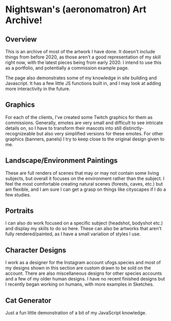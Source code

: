 # Nightswan's (aeronomatron) Art Archive!
## Overview
This is an archive of most of the artwork I have done. It doesn't include things from before 2020, as those aren't a good representation of my skill right now, with the latest pieces being from early 2020. I intend to use this as a portfolio, and potentially a commission example page. 

The page also demonstrates some of my knowledge in site building and Javascript. It has a few little JS functions built in, and I may look at adding more interactivity in the future.

## Graphics
For each of the clients, I've created some Twitch graphics for them as commissions. Generally, emotes are very small and difficult to see intricate details on, so I have to transform their mascots into still distinctly-recognizeable but also very simplified versions for these emotes. For other graphics (banners, panels) I try to keep close to the original design given to me.

## Landscape/Environment Paintings
These are full renders of scenes that may or may not contain some living subjects, but overall it focuses on the environment rather than the subject. I feel the most comfortable creating natural scenes (forests, caves, etc.) but am flexible, and I am sure I can get a grasp on things like cityscapes if I do a few studies. 

## Portraits
I can also do work focused on a specific subject (headshot, bodyshot etc.) and display my skills to do so here. These can also be artworks that aren't fully rendered/painted, as I have a small variation of styles I use. 

## Character Designs
I work as a designer for the Instagram account ufogs.species and most of my designs shown in this section are custom drawn to be sold on the account. There are also miscellaneous designs for other species accounts and a few of my older human designs. I have no recent finished designs but I recently began working on humans, with more examples in Sketches.

## Cat Generator
Just a fun little demonstration of a bit of my JavaScript knowledge.